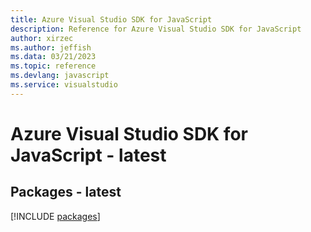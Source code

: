 ```yaml
---
title: Azure Visual Studio SDK for JavaScript
description: Reference for Azure Visual Studio SDK for JavaScript
author: xirzec
ms.author: jeffish
ms.data: 03/21/2023
ms.topic: reference
ms.devlang: javascript
ms.service: visualstudio
---
```

# Azure Visual Studio SDK for JavaScript - latest
## Packages - latest
[!INCLUDE [packages](visual-studio-index.md)]